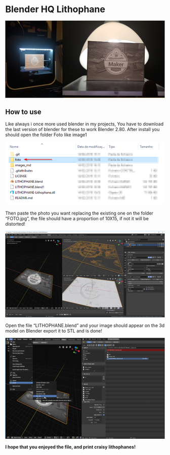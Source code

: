 # Blender HQ Lithophane

![capa](images_md/Capa.jpg)

## How to use

Like always i once more used blender in my projects, You have to download the last version of blender for these to work Blender 2.80.
After install you should open the folder Foto like image1

![image 1](images_md/folder1.png)


Then paste the photo you want replacing the existing one on the folder “FOTO.jpg”, the file should have a proportion of 10X15, if not it will be distorted!

![image 2](images_md/Blender1.png)

Open the file “LITHOPHANE.blend” and your image should appear on the 3d model on Blender export it to STL and is done!

![image 4](images_md/Export.png)

**I hope that you enjoyed the file, and print craisy lithophanes!**
